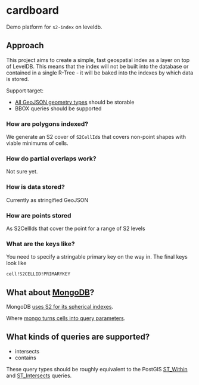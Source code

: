 # cardboard

Demo platform for `s2-index` on leveldb.

## Approach

This project aims to create a simple, fast geospatial index as a layer on top of LevelDB. This means that the index will not be built into the database or contained in a single R-Tree - it will be baked into the indexes by which data is stored.

Support target:

* [All GeoJSON geometry types](http://geojson.org/geojson-spec.html#geometry-objects) should be storable
* BBOX queries should be supported

### How are polygons indexed?

We generate an S2 cover of `S2CellId`s that covers non-point shapes with viable minimums of cells.

### How do partial overlaps work?

Not sure yet.

### How is data stored?

Currently as stringified GeoJSON

### How are points stored

As S2CellIds that cover the point for a range of S2 levels

### What are the keys like?

You need to specify a stringable primary key on the way in. The final keys look like

    cell!S2CELLID!PRIMARYKEY

## What about [MongoDB](http://www.mongodb.org/)?

MongoDB [uses S2 for its spherical indexes](http://blog.mongodb.org/post/50984169045/new-geo-features-in-mongodb-2-4).

Where [mongo turns cells into query parameters](https://github.com/mongodb/mongo/blob/f5ed485c97b08490f59234bc1ddef2c80c2c88b9/src/mongo/db/index/expression_index.h#L42-161).

## What kinds of queries are supported?

* intersects
* contains

These query types should be roughly equivalent to the PostGIS [ST_Within](http://postgis.refractions.net/documentation/manual-1.4/ST_Within.html)
and [ST_Intersects](http://postgis.org/docs/ST_Intersects.html) queries.
